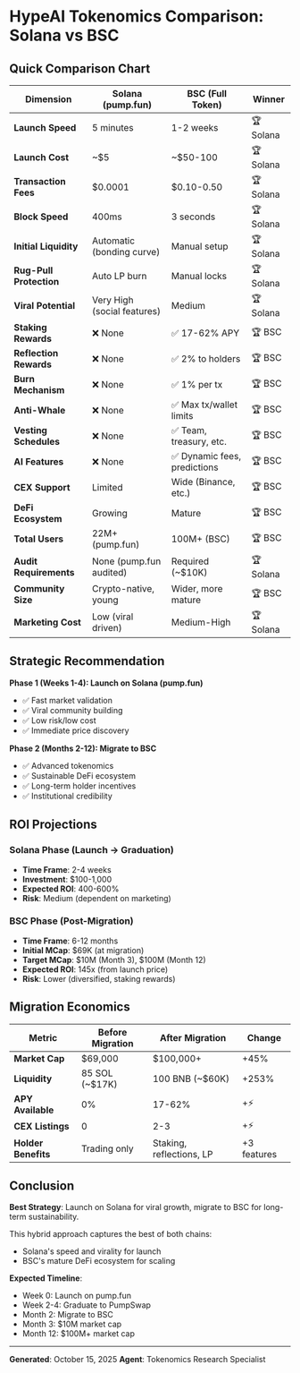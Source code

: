 # HypeAI Tokenomics Comparison: Solana vs BSC

## Quick Comparison Chart

| Dimension | Solana (pump.fun) | BSC (Full Token) | Winner |
|-----------|------------------|------------------|--------|
| **Launch Speed** | 5 minutes | 1-2 weeks | 🏆 Solana |
| **Launch Cost** | ~$5 | ~$50-100 | 🏆 Solana |
| **Transaction Fees** | $0.0001 | $0.10-0.50 | 🏆 Solana |
| **Block Speed** | 400ms | 3 seconds | 🏆 Solana |
| **Initial Liquidity** | Automatic (bonding curve) | Manual setup | 🏆 Solana |
| **Rug-Pull Protection** | Auto LP burn | Manual locks | 🏆 Solana |
| **Viral Potential** | Very High (social features) | Medium | 🏆 Solana |
| **Staking Rewards** | ❌ None | ✅ 17-62% APY | 🏆 BSC |
| **Reflection Rewards** | ❌ None | ✅ 2% to holders | 🏆 BSC |
| **Burn Mechanism** | ❌ None | ✅ 1% per tx | 🏆 BSC |
| **Anti-Whale** | ❌ None | ✅ Max tx/wallet limits | 🏆 BSC |
| **Vesting Schedules** | ❌ None | ✅ Team, treasury, etc. | 🏆 BSC |
| **AI Features** | ❌ None | ✅ Dynamic fees, predictions | 🏆 BSC |
| **CEX Support** | Limited | Wide (Binance, etc.) | 🏆 BSC |
| **DeFi Ecosystem** | Growing | Mature | 🏆 BSC |
| **Total Users** | 22M+ (pump.fun) | 100M+ (BSC) | 🏆 BSC |
| **Audit Requirements** | None (pump.fun audited) | Required (~$10K) | 🏆 Solana |
| **Community Size** | Crypto-native, young | Wider, more mature | 🏆 BSC |
| **Marketing Cost** | Low (viral driven) | Medium-High | 🏆 Solana |

## Strategic Recommendation

**Phase 1 (Weeks 1-4): Launch on Solana (pump.fun)**
- ✅ Fast market validation
- ✅ Viral community building
- ✅ Low risk/low cost
- ✅ Immediate price discovery

**Phase 2 (Months 2-12): Migrate to BSC**
- ✅ Advanced tokenomics
- ✅ Sustainable DeFi ecosystem
- ✅ Long-term holder incentives
- ✅ Institutional credibility

## ROI Projections

### Solana Phase (Launch → Graduation)
- **Time Frame**: 2-4 weeks
- **Investment**: $100-1,000
- **Expected ROI**: 400-600%
- **Risk**: Medium (dependent on marketing)

### BSC Phase (Post-Migration)
- **Time Frame**: 6-12 months
- **Initial MCap**: $69K (at migration)
- **Target MCap**: $10M (Month 3), $100M (Month 12)
- **Expected ROI**: 145x (from launch price)
- **Risk**: Lower (diversified, staking rewards)

## Migration Economics

| Metric | Before Migration | After Migration | Change |
|--------|------------------|-----------------|--------|
| **Market Cap** | $69,000 | $100,000+ | +45% |
| **Liquidity** | 85 SOL (~$17K) | 100 BNB (~$60K) | +253% |
| **APY Available** | 0% | 17-62% | +⚡ |
| **CEX Listings** | 0 | 2-3 | +⚡ |
| **Holder Benefits** | Trading only | Staking, reflections, LP | +3 features |

## Conclusion

**Best Strategy**: Launch on Solana for viral growth, migrate to BSC for long-term sustainability.

This hybrid approach captures the best of both chains:
- Solana's speed and virality for launch
- BSC's mature DeFi ecosystem for scaling

**Expected Timeline**:
- Week 0: Launch on pump.fun
- Week 2-4: Graduate to PumpSwap
- Month 2: Migrate to BSC
- Month 3: $10M market cap
- Month 12: $100M+ market cap

---

**Generated**: October 15, 2025
**Agent**: Tokenomics Research Specialist
